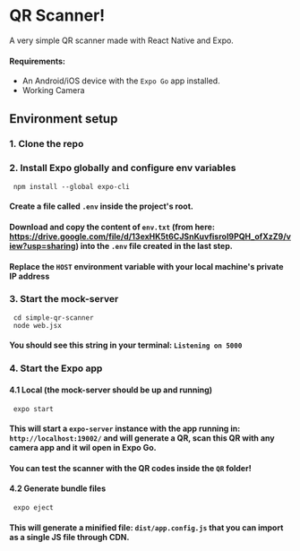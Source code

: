 # QR Scanner!

A very simple QR scanner made with React Native and Expo.

#### Requirements:

- An Android/iOS device with the `Expo Go` app installed.
- Working Camera

## Environment setup

### 1. Clone the repo

### 2. Install Expo globally and configure env variables

     npm install --global expo-cli

#### Create a file called `.env` inside the project's root.

#### Download and copy the content of `env.txt` (from here: https://drive.google.com/file/d/13exHK5t6CJSnKuvfisroI9PQH_ofXzZ9/view?usp=sharing) into the `.env` file created in the last step.

#### Replace the `HOST` environment variable with your local machine's private IP address

### 3. Start the mock-server

     cd simple-qr-scanner
     node web.jsx

#### You should see this string in your terminal: `Listening on 5000`

### 4. Start the Expo app

#### 4.1 Local (the mock-server should be up and running)

     expo start

#### This will start a `expo-server` instance with the app running in: `http://localhost:19002/` and will generate a QR, scan this QR with any camera app and it wil open in Expo Go.

#### You can test the scanner with the QR codes inside the `QR` folder!

#### 4.2 Generate bundle files

     expo eject

#### This will generate a minified file: `dist/app.config.js` that you can import as a single JS file through CDN.